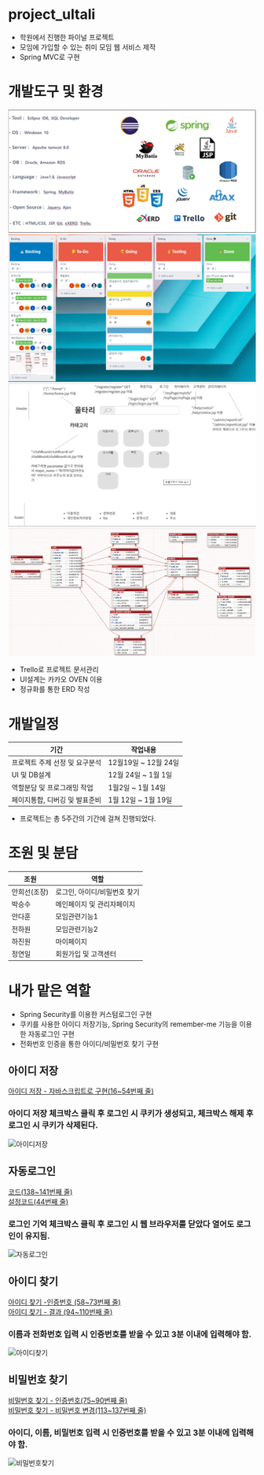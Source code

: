# project_ultali

- 학원에서 진행한 파이널 프로젝트
- 모임에 가입할 수 있는 취미 모임 웹 서비스 제작
- Spring MVC로 구현

# 개발도구 및 환경
![project01](./images/project01.png)<br>
![project02](./images/project02.png)<br>
![project03](./images/project03.png)<br>
![project04](./images/project04.png)

- Trello로 프로젝트 문서관리
- UI설계는 카카오 OVEN 이용
- 정규화를 통한 ERD 작성

# 개발일정
|기간|작업내용|
|----------------------------|-----------------------|
|프로젝트 주제 선정 및 요구분석| 12월19일 ~ 12월 24일|
|UI 및 DB설계| 12월 24일 ~ 1월 1일|
|역할분담 및 프로그래밍 작업| 1월2일 ~ 1월 14일|
|페이지통합, 디버깅 및 발표준비| 1월 12일 ~ 1월 19일|

- 프로젝트는 총 5주간의 기간에 걸쳐 진행되었다.

# 조원 및 분담
|조원|역할|
|----|----|
|안희선(조장)|로그인, 아이디/비밀번호 찾기|
|박승수|메인페이지 및 관리자페이지|
|안다훈|모임관련기능1|
|전하원|모임관련기능2|
|하진원|마이페이지|
|정연일|회원가입 및 고객센터|

# 내가 맡은 역할
- Spring Security를 이용한 커스텀로그인 구현
- 쿠키를 사용한 아이디 저장기능, Spring Security의 remember-me 기능을 이용한 자동로그인 구현
- 전화번호 인증을 통한 아이디/비밀번호 찾기 구현

## 아이디 저장
[아이디 저장 - 자바스크립트로 구현(16~54번째 줄)](src/main/webapp/views/login/login.jsp)

### 아이디 저장 체크박스 클릭 후 로그인 시 쿠키가 생성되고, 체크박스 해제 후 로그인 시 쿠키가 삭제된다.
![아이디저장](https://user-images.githubusercontent.com/76865340/150294858-31bf1628-c950-469d-ba96-859f4fc0021e.gif)

## 자동로그인
[코드(138~141번째 줄)](src/main/webapp/views/login/login.jsp)<br>
[설정코드(44번째 줄)](src/main/webapp/WEB-INF/spring/security-context.xml)

### 로그인 기억 체크박스 클릭 후 로그인 시 웹 브라우저를 닫았다 열어도 로그인이 유지됨.
![자동로그인](https://user-images.githubusercontent.com/76865340/150295082-36a03325-12b8-46ae-a6b5-ac76110bddc3.gif)

## 아이디 찾기
[아이디 찾기 -인증번호 (58~73번째 줄)](src/main/java/kr/co/jhta/ultali/controller/LoginController.java)<br>
[아이디 찾기 - 결과 (94~110번째 줄)](src/main/java/kr/co/jhta/ultali/controller/LoginController.java)

### 이름과 전화번호 입력 시 인증번호를 받을 수 있고 3분 이내에 입력해야 함.
![아이디찾기](https://user-images.githubusercontent.com/76865340/150295251-52271d88-e970-4845-8939-b5106457f0ce.gif)

## 비밀번호 찾기
[비밀번호 찾기 - 인증번호(75~90번째 줄)](src/main/java/kr/co/jhta/ultali/controller/LoginController.java)<br>
[비밀번호 찾기 - 비밀번호 변경(113~137번째 줄)](src/main/java/kr/co/jhta/ultali/controller/LoginController.java)

### 아이디, 이름, 비밀번호 입력 시 인증번호를 받을 수 있고 3분 이내에 입력해야 함.
![비밀번호찾기](https://user-images.githubusercontent.com/76865340/150295318-3e185019-8f30-4705-8d43-70f84dcefda7.gif)

